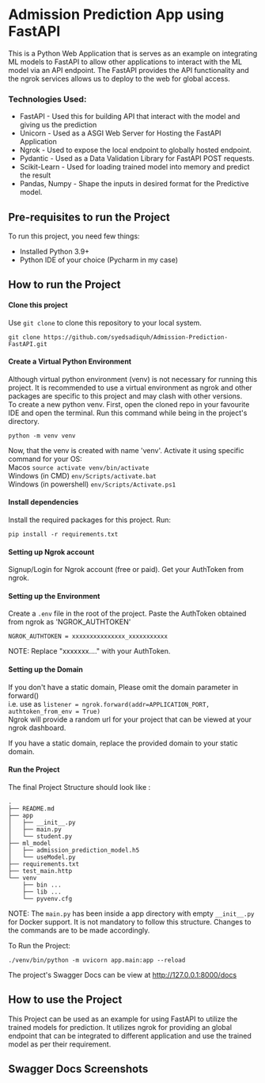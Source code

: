 # Admission Prediction App using FastAPI
This is a Python Web Application that is serves as an example on integrating
ML models to FastAPI to allow other applications to interact with the ML model
via an API endpoint. The FastAPI provides the API functionality and the ngrok
services allows us to deploy to the web for global access.

### Technologies Used:
- FastAPI - Used this for building API that interact with the model and giving us the prediction
- Unicorn - Used as a ASGI Web Server for Hosting the FastAPI Application
- Ngrok - Used to expose the local endpoint to globally hosted endpoint. 
- Pydantic - Used as a Data Validation Library for FastAPI POST requests.
- Scikit-Learn - Used for loading trained model into memory and predict the result
- Pandas, Numpy - Shape the inputs in desired format for the Predictive model.

## Pre-requisites to run the Project
To run this project, you need few things:
- Installed Python 3.9+
- Python IDE of your choice (Pycharm in my case)

## How to run the Project
#### Clone this project
Use `git clone` to clone this repository to your local system.
```shell
git clone https://github.com/syedsadiquh/Admission-Prediction-FastAPI.git
```

#### Create a Virtual Python Environment
Although virtual python environment (venv) is not necessary for running this project. 
It is recommended to use a virtual environment as ngrok and other packages are 
specific to this project and may clash with other versions.
<br>To create a new python venv. First, open the cloned repo in your favourite IDE
and open the terminal. Run this command while being in the project's directory.
```shell
python -m venv venv
```
Now, that the venv is created with name 'venv'. Activate it using specific command for your OS:
<br>Macos `source activate venv/bin/activate`
<br>Windows (in CMD) `env/Scripts/activate.bat`
<br>Windows (in powershell) `env/Scripts/Activate.ps1`

#### Install dependencies
Install the required packages for this project.
Run:
```shell
pip install -r requirements.txt
```

#### Setting up Ngrok account
Signup/Login for Ngrok account (free or paid). 
Get your AuthToken from ngrok.

#### Setting up the Environment
Create a `.env` file in the root of the project.
Paste the AuthToken obtained from ngrok as 'NGROK_AUTHTOKEN'
```env
NGROK_AUTHTOKEN = xxxxxxxxxxxxxxx_xxxxxxxxxxx
```
NOTE: Replace "xxxxxxx...." with your AuthToken.

#### Setting up the Domain
If you don't have a static domain, Please omit the domain parameter in forward()<br>
i.e. use as `listener = ngrok.forward(addr=APPLICATION_PORT, authtoken_from_env = True)`<br>
Ngrok will provide a random url for your project that can be viewed at your ngrok dashboard.

If you have a static domain, replace the provided domain to your static domain.

#### Run the Project
The final Project Structure should look like :
```
.
├── README.md
├── app
│   ├── __init__.py
│   ├── main.py
│   └── student.py
├── ml_model
│   ├── admission_prediction_model.h5
│   └── useModel.py
├── requirements.txt
├── test_main.http
└── venv
    ├── bin ...
    ├── lib ...
    └── pyvenv.cfg
```
NOTE: The `main.py` has been inside a app directory with empty `__init__.py` for Docker support. 
It is not mandatory to follow this structure. Changes to the commands are to be made accordingly.

To Run the Project:
```shell
./venv/bin/python -m uvicorn app.main:app --reload
```
The project's Swagger Docs can be view at http://127.0.0.1:8000/docs

## How to use the Project
This Project can be used as an example for using FastAPI to utilize the 
trained models for prediction. It utilizes ngrok for providing an global 
endpoint that can be integrated to different application and use the 
trained model as per their requirement. 

## Swagger Docs Screenshots


